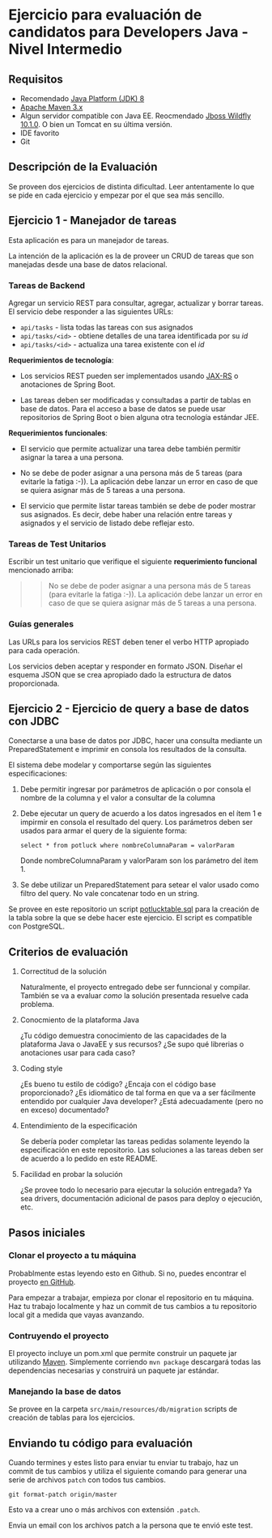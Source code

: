 Ejercicio para evaluación de candidatos para Developers Java - Nivel Intermedio
===============================================================

Requisitos
----------

* Recomendado [Java Platform (JDK) 8](http://www.oracle.com/technetwork/java/javase/downloads/index.html)
* [Apache Maven 3.x](http://maven.apache.org/)
* Algun servidor compatible con Java EE. Reocmendado [Jboss Wildfly 10.1.0](http://download.jboss.org/wildfly/10.1.0.Final/wildfly-10.1.0.Final.zip). O bien un Tomcat en su última versión.
* IDE favorito
* Git

Descripción de la Evaluación
----------------------------
Se proveen dos ejercicios de distinta dificultad. Leer antentamente lo que se pide en cada ejercicio y empezar por el que sea más sencillo.


Ejercicio 1 - Manejador de tareas
---------------------------------

Esta aplicación es para un manejador de tareas. 

La intención de la aplicación es la de proveer un CRUD de tareas que son manejadas desde una base de datos relacional. 


### Tareas de Backend

Agregar un servicio REST para consultar, agregar, actualizar y borrar tareas. El servicio debe responder a las siguientes URLs:

*   `api/tasks` - lista todas las tareas con sus asignados
*   `api/tasks/<id>` - obtiene detalles de una tarea identificada por su *id*
*   `api/tasks/<id>` - actualiza una tarea existente con el *id*

**Requerimientos de tecnología**: 

*  Los servicios REST pueden ser implementados usando [JAX-RS](https://jax-rs-spec.java.net/) o anotaciones de Spring Boot.

*  Las tareas deben ser modificadas y consultadas a partir de tablas en base de datos. Para el acceso a base de datos se puede usar repositorios de Spring Boot o bien alguna otra tecnología estándar JEE.   

**Requerimientos funcionales**:

*   El servicio que permite actualizar una tarea debe también permitir asignar la tarea a una persona.

*   No se debe de poder asignar a una persona más de 5 tareas (para evitarle la fatiga :-)). La aplicación debe lanzar un error en caso de que se quiera asignar más de 5 tareas a una persona. 

*   El servicio que permite listar tareas también se debe de poder mostrar sus asignados. Es decir, debe haber una relación entre tareas y asignados y el servicio de listado debe reflejar esto.     


### Tareas de Test Unitarios

Escribir un test unitario que verifique el siguiente **requerimiento funcional** mencionado arriba:

>> No se debe de poder asignar a una persona más de 5 tareas (para evitarle la fatiga :-)). La aplicación debe
lanzar un error en caso de que se quiera asignar más de 5 tareas a una persona. 

### Guías generales

Las URLs para los servicios REST deben tener el verbo HTTP apropiado para cada operación.

Los servicios deben aceptar y responder en formato JSON. Diseñar el esquema JSON que se crea apropiado dado la estructura de datos proporcionada.
 

Ejercicio 2 - Ejercicio de query a base de datos con JDBC
---------------------------------------------------------

Conectarse a una base de datos por JDBC, hacer una consulta mediante un PreparedStatement e imprimir en consola los resultados de la consulta.

El sistema debe modelar y comportarse según las siguientes especificaciones:

1. Debe permitir ingresar por parámetros de aplicación o por consola el nombre de la columna y el valor a consultar de la columna

2. Debe ejecutar un query de acuerdo a los datos ingresados en el ítem 1 e impirmir en consola el resultado del query. Los parámetros deben ser usados para armar el query de la siguiente forma:

   `select * from potluck where nombreColumnaParam = valorParam`

    Donde nombreColumnaParam y valorParam son los parámetro del ítem 1.

3. Se debe utilizar un PreparedStatement para setear el valor usado como filtro del query. No vale concatenar todo en un string.

Se provee en este repositorio un script [potlucktable.sql](src/main/resources/db/migration/potlucktable.sql) para la creación de la tabla sobre la que se debe hacer este ejercicio. El script es compatible con PostgreSQL.
    

Criterios de evaluación
-----------------------

1.  Correctitud de la solución

    Naturalmente, el proyecto entregado debe ser funncional y compilar. 
    También se va a evaluar *como* la solución presentada resuelve cada problema.
    
2.  Conocmiento de la plataforma Java

    ¿Tu código demuestra conocimiento de las capacidades de la plataforma Java o JavaEE y sus recursos?
    ¿Se supo qué librerias o anotaciones usar para cada caso?

3.  Coding style

    ¿Es bueno tu estilo de código? ¿Encaja con el código base proporcionado?
    ¿Es idiomático de tal forma en que va a ser fácilmente entendido por cualquier Java developer?
    ¿Está adecuadamente (pero no en exceso) documentado?
    
4.  Entendimiento de la especificación

    Se debería poder completar las tareas pedidas solamente leyendo la especificación en este repositorio.
    Las soluciones a las tareas deben ser de acuerdo a lo pedido en este README.
    
5.  Facilidad en probar la solución
    
    ¿Se provee todo lo necesario para ejecutar la solución entregada? Ya sea drivers, documentación adicional de pasos para deploy o ejecución, etc.


Pasos iniciales
---------------

### Clonar el proyecto a tu máquina

Probablmente estas leyendo esto en Github. Si no, puedes encontrar el proyecto [en GitHub](https://www.github.com/rodrigojv/test-java-intermediate).

Para empezar a trabajar, empieza por clonar el repositorio en tu máquina. Haz tu trabajo localmente y haz un commit de tus cambios a tu repositorio local git a medida que vayas avanzando.


### Contruyendo el proyecto

El proyecto incluye un pom.xml que permite construir un paquete jar utilizando [Maven](http://maven.apache.org). Simplemente corriendo `mvn package` descargará todas las dependencias necesarias y construirá un paquete jar estándar.


### Manejando la base de datos

Se provee en la carpeta `src/main/resources/db/migration` scripts de creación de tablas para los ejercicios.


Enviando tu código para evaluación
------------------------------------

Cuando termines y estes listo para enviar tu enviar tu trabajo, haz un commit de tus cambios y utiliza el siguiente comando para generar una serie de archivos `patch` con todos tus cambios.

    git format-patch origin/master

Esto va a crear uno o más archivos con extensión `.patch`.

Envia un email con los archivos patch a la persona que te envió este test.

